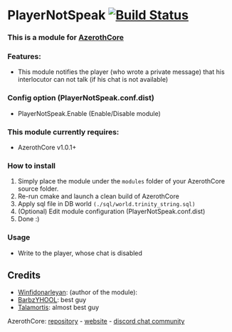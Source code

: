# PlayerNotSpeak [![Build Status](https://travis-ci.com/Winfidonarleyan/PlayerNotSpeak-module.svg?branch=master)](https://travis-ci.com/Winfidonarleyan/PlayerNotSpeak-module)

### This is a module for [AzerothCore](http://www.azerothcore.org)

### Features:
- This module notifies the player (who wrote a private message) that his interlocutor can not talk (if his chat is not available)

### Config option (PlayerNotSpeak.conf.dist)
- PlayerNotSpeak.Enable (Enable/Disable module)

### This module currently requires:
- AzerothCore v1.0.1+

### How to install
1. Simply place the module under the `modules` folder of your AzerothCore source folder.
2. Re-run cmake and launch a clean build of AzerothCore
3. Apply sql file in DB world `(./sql/world.trinity_string.sql)`
4. (Optional) Edit module configuration (PlayerNotSpeak.conf.dist)
5. Done :)

### Usage
- Write to the player, whose chat is disabled

## Credits
* [Winfidonarleyan](https://github.com/Winfidonarleyan): (author of the module): 
* [BarbzYHOOL](https://github.com/barbzyhool): best guy
* [Talamortis](https://github.com/talamortis): almost best guy

AzerothCore: [repository](https://github.com/azerothcore) - [website](http://azerothcore.org/) - [discord chat community](https://discord.gg/PaqQRkd)
